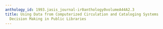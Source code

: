 ```yaml
---
anthology_id: 1993.jasis_journal-ir0anthology0volumeA44A2.3
title: Using Data from Computerized Circulation and Cataloging Systems for Management
  Decision Making in Public Libraries
---
```

